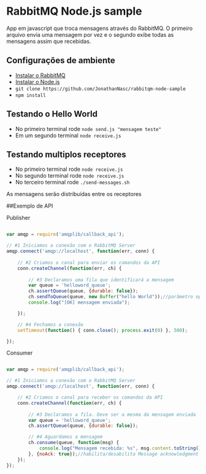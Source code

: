 # RabbitMQ Node.js sample

App em javascript que troca mensagens através do RabbitMQ.
O primeiro arquivo envia uma mensagem por vez e o segundo exibe todas as mensagens assim que recebidas.

## Configurações de ambiente

- [Instalar o RabbitMQ](https://www.rabbitmq.com/download.html)
- [Instalar o Node.js](https://nodejs.org/en/download/)
- ```git clone https://github.com/JonathanNasc/rabbitqm-node-sample```
- ```npm install```

## Testando o Hello World

- No primeiro terminal rode ```node send.js "mensagem teste" ```
- Em um segundo terminal ```node receive.js```

## Testando multiplos receptores

- No primeiro terminal rode ```node receive.js```
- No segundo terminal rode ```node receive.js```
- No terceiro terminal rode ```./send-messages.sh```

As mensagens serão distribuídas entre os receptores

##Exemplo de API

Publisher

```javascript

var amqp = require('amqplib/callback_api');

// #1 Iniciamos a conexão com o RabbitMQ Server
amqp.connect('amqp://localhost', function(err, conn) {
	
	// #2 Criamos o canal para enviar os comandos da API
	conn.createChannel(function(err, ch) {
 	
	 	// #3 Declaramos uma fila que identificará a mensagem
		var queue = 'helloword_queue';
	    ch.assertQueue(queue, {durable: false});
	    ch.sendToQueue(queue, new Buffer("hello World"));//parâmetro opcional: {persistent: true}
	    console.log("[OK] mensagem enviada");

	});

	// #4 Fechamos a conexão
	setTimeout(function() { conn.close(); process.exit(0) }, 500);

});

```

Consumer

```javascript

var amqp = require('amqplib/callback_api');

// #1 Iniciamos a conexão com o RabbitMQ Server
amqp.connect('amqp://localhost', function(err, conn) {

	// #2 Criamos o canal para receber os comandos da API
	conn.createChannel(function(err, ch) {
	    
		// #3 Declaramos a fila. Deve ser a mesma da mensagem enviada
	    var queue = 'helloword_queue';
	    ch.assertQueue(queue, {durable: false});

	    // #4 Aguardamos a mensagem
		ch.consume(queue, function(msg) {
	  		console.log("Mensagem recebida: %s", msg.content.toString());
	  	}, {noAck: true});//habilita/desabilita Message acknowledgment
	});
});

```
